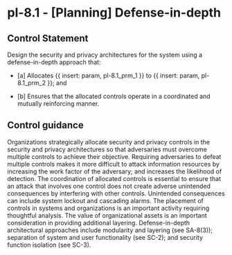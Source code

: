 # pl-8.1 - \[Planning\] Defense-in-depth

## Control Statement

Design the security and privacy architectures for the system using a defense-in-depth approach that:

- \[a\] Allocates {{ insert: param, pl-8.1_prm_1 }} to {{ insert: param, pl-8.1_prm_2 }}; and

- \[b\] Ensures that the allocated controls operate in a coordinated and mutually reinforcing manner.

## Control guidance

Organizations strategically allocate security and privacy controls in the security and privacy architectures so that adversaries must overcome multiple controls to achieve their objective. Requiring adversaries to defeat multiple controls makes it more difficult to attack information resources by increasing the work factor of the adversary; and increases the likelihood of detection. The coordination of allocated controls is essential to ensure that an attack that involves one control does not create adverse unintended consequences by interfering with other controls. Unintended consequences can include system lockout and cascading alarms. The placement of controls in systems and organizations is an important activity requiring thoughtful analysis. The value of organizational assets is an important consideration in providing additional layering. Defense-in-depth architectural approaches include modularity and layering (see SA-8(3)); separation of system and user functionality (see SC-2); and security function isolation (see SC-3).
